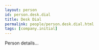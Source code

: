 ```yaml
---
layout: person
id: person.desk.dial
title: Desk Dial
permalink: people/person.desk.dial.html
tags: [company.initial]
---
```


Person details...